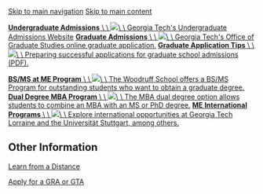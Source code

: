 [Skip to main navigation](https://me.gatech.edu/admissions-1#main-navigation) [Skip to main content](https://me.gatech.edu/admissions-1#main-content)

[**Undergraduate Admissions** \\
\\
![](https://me.gatech.edu/sites/default/files/styles/small_16_9/public/2021-04/20C10400-P26-037-Web%20Use%20-%201%2C000px.jpg?itok=L67LY-J8)\\
\\
Georgia Tech's Undergraduate Admissions Website](https://admission.gatech.edu/) [**Graduate Admissions** \\
\\
![](https://me.gatech.edu/sites/default/files/styles/small_16_9/public/2021-04/20C10200-P30-005-Web%20Use%20-%201%2C000px.jpg?itok=NaWspCEQ)\\
\\
Georgia Tech's Office of Graduate Studies online graduate application.](https://grad.gatech.edu/before-you-apply) [**Graduate Application Tips** \\
\\
![](https://me.gatech.edu/sites/default/files/styles/small_16_9/public/2021-04/20C3401-P1-008-Web%20Use%20-%201%2C000px_0.jpg?itok=ZJ89f9k1)\\
\\
Preparing successful applications for graduate school admissions (PDF).](https://www.me.gatech.edu/files/grad/SucGradApplica.ppt)

[**BS/MS at ME Program** \\
\\
![](https://me.gatech.edu/sites/default/files/styles/small_16_9/public/2021-04/20C10400-P26-008-Web%20Use%20-%201%2C000px.jpg?itok=ZMrHp3wy)\\
\\
The Woodruff School offers a BS/MS Program for outstanding students who want to obtain a graduate degree.](https://me.gatech.edu/bsms-0) [**Dual Degree MBA Program** \\
\\
![](https://me.gatech.edu/sites/default/files/styles/small_16_9/public/2021-04/20C10400-P23-022-Web%20Use%20-%201%2C000px.jpg?itok=7wNYveWY)\\
\\
The MBA dual degree option allows students to combine an MBA with an MS or PhD degree.](https://www.scheller.gatech.edu/degree-programs/mba/dual-degree/index.html) [**ME International Programs** \\
\\
![](https://me.gatech.edu/sites/default/files/styles/small_16_9/public/2021-04/16C2901-P1-060-Web%20Use%20-%201%2C000px.jpg?itok=Df8lzpSG)\\
\\
Explore international opportunities at Georgia Tech Lorraine and the Universität Stuttgart, among others.](https://me.gatech.edu/internationalprograms)

## Other Information

[Learn from a Distance](https://pe.gatech.edu/degrees/online-masters-degrees/mechanical-engineering)

[Apply for a GRA or GTA](https://me.gatech.edu/applying-gra-or-gta-0)